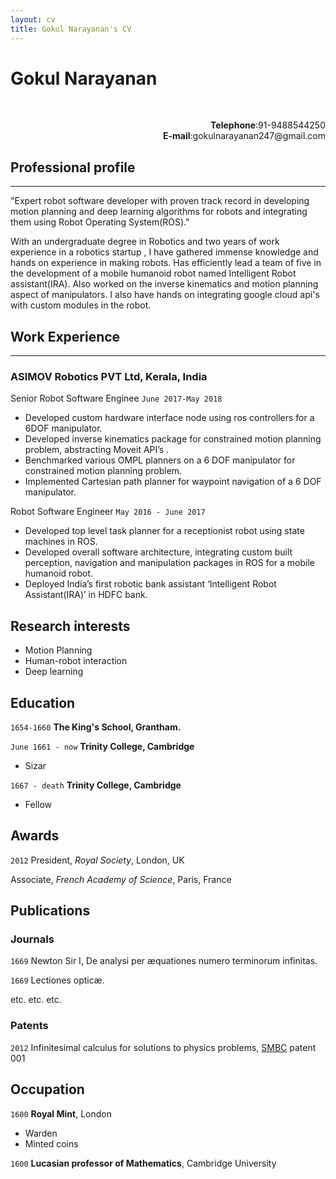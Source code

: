 ```yaml
---
layout: cv
title: Gokul Narayanan's CV
---
```

<p align="center">
  <b><h1>Gokul Narayanan</h1></b><br>
</p>
<p align ="right">
  <b>Telephone</b>:91-9488544250<br>
  <b>E-mail</b>:gokulnarayanan247@gmail.com
  </p>
  
## Professional profile
------------------------
   "Expert robot software developer with proven track record in developing motion planning and deep learning algorithms for robots and integrating them using Robot Operating System(ROS)."
   
   With an undergraduate degree in Robotics and two years of work experience in a robotics startup , I have gathered immense knowledge and hands on experience in making robots. Has efficiently lead a team of five in the development of a mobile humanoid robot named Intelligent Robot assistant(IRA). Also worked on the inverse kinematics and motion planning aspect of manipulators. I also have hands on integrating google cloud api's with custom modules in the robot.


## Work Experience
--------------------
### ASIMOV Robotics PVT Ltd, Kerala, India

Senior Robot Software Enginee `June 2017-May 2018`

* Developed custom hardware interface node using ros controllers for a 6DOF manipulator.
* Developed inverse kinematics package for constrained motion planning problem, abstracting
Moveit API’s .
* Benchmarked various OMPL planners on a 6 DOF manipulator for constrained motion planning
problem.
* Implemented Cartesian path planner for waypoint navigation of a 6 DOF manipulator. 

Robot Software Engineer `May 2016 - June 2017`

* Developed top level task planner for a receptionist robot using state machines in ROS.
* Developed overall software architecture, integrating custom built perception, navigation and
manipulation packages in ROS for a mobile humanoid robot.
* Deployed India’s first robotic bank assistant ‘Intelligent Robot Assistant(IRA)’ in HDFC
bank.



## Research interests

* Motion Planning
* Human-robot interaction
* Deep learning

## Education

`1654-1660`
__The King's School, Grantham.__

`June 1661 - now`
__Trinity College, Cambridge__

- Sizar

`1667 - death`
__Trinity College, Cambridge__

- Fellow



## Awards

`2012`
President, *Royal Society*, London, UK

Associate, *French Academy of Science*, Paris, France



## Publications

<!-- A list is also available [online](http://scholar.google.co.uk/citations?user=LTOTl0YAAAAJ) -->

### Journals

`1669`
Newton Sir I, De analysi per æquationes numero terminorum infinitas. 

`1669`
Lectiones opticæ.

etc. etc. etc.

### Patents

`2012`
Infinitesimal calculus for solutions to physics problems, [SMBC](http://www.techdirt.com/articles/20121011/09312820678/if-patents-had-been-around-time-newton.shtml) patent 001


## Occupation

`1600`
__Royal Mint__, London

- Warden
- Minted coins

`1600`
__Lucasian professor of Mathematics__, Cambridge University



<!-- ### Footer

Last updated: May 2013 -->


